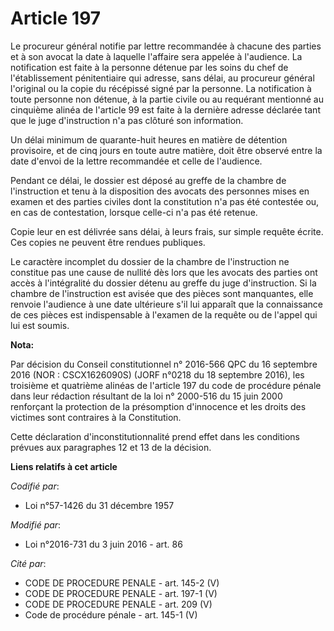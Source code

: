 # Article 197

Le procureur général notifie par lettre recommandée à chacune des parties et à son avocat la date à laquelle l'affaire sera
appelée à l'audience. La notification est faite à la personne détenue par les soins du chef de l'établissement pénitentiaire
qui adresse, sans délai, au procureur général l'original ou la copie du récépissé signé par la personne. La notification à
toute personne non détenue, à la partie civile ou au requérant mentionné au cinquième alinéa de l'article 99 est faite à la
dernière adresse déclarée tant que le juge d'instruction n'a pas clôturé son information. 

Un délai minimum de quarante-huit heures en matière de détention provisoire, et de cinq jours en toute autre matière, doit
être observé entre la date d'envoi de la lettre recommandée et celle de l'audience. 

Pendant ce délai, le dossier est déposé au greffe de la chambre de l'instruction et tenu à la disposition des avocats des
personnes mises en examen et des parties civiles dont la constitution n'a pas été contestée ou, en cas de contestation,
lorsque celle-ci n'a pas été retenue. 

Copie leur en est délivrée sans délai, à leurs frais, sur simple requête écrite. Ces copies ne peuvent être rendues
publiques.

Le caractère incomplet du dossier de la chambre de l'instruction ne constitue pas une cause de nullité dès lors que les
avocats des parties ont accès à l'intégralité du dossier détenu au greffe du juge d'instruction. Si la chambre de
l'instruction est avisée que des pièces sont manquantes, elle renvoie l'audience à une date ultérieure s'il lui apparaît que
la connaissance de ces pièces est indispensable à l'examen de la requête ou de l'appel qui lui est soumis.

**Nota:**

Par décision du Conseil constitutionnel n° 2016-566 QPC du 16 septembre 2016 (NOR : CSCX1626090S) (JORF n°0218 du 18
septembre 2016), les troisième et quatrième alinéas de l'article 197 du code de procédure pénale dans leur rédaction
résultant de la loi n° 2000-516 du 15 juin 2000 renforçant la protection de la présomption d'innocence et les droits des
victimes sont contraires à la Constitution.

Cette déclaration d'inconstitutionnalité prend effet dans les conditions prévues aux paragraphes 12 et 13 de la décision.

**Liens relatifs à cet article**

_Codifié par_:

  - Loi n°57-1426 du 31 décembre 1957

_Modifié par_:

  - Loi n°2016-731 du 3 juin 2016 - art. 86

_Cité par_:

  - CODE DE PROCEDURE PENALE - art. 145-2 (V)
  - CODE DE PROCEDURE PENALE - art. 197-1 (V)
  - CODE DE PROCEDURE PENALE - art. 209 (V)
  - Code de procédure pénale - art. 145-1 (V)
